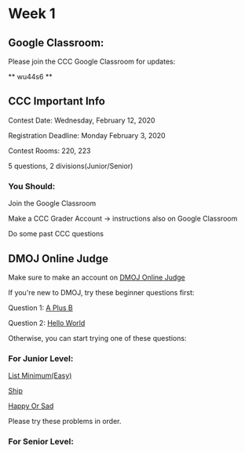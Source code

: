 # Week 1

## Google Classroom: 

Please join the CCC Google Classroom for updates: 

** wu44s6 ** 

## CCC Important Info

Contest Date: Wednesday, February 12, 2020

Registration Deadline: Monday February 3, 2020

Contest Rooms: 220, 223

5 questions, 2 divisions(Junior/Senior)

### You Should: 

Join the Google Classroom

Make a CCC Grader Account -> instructions also on Google Classroom

Do some past CCC questions

## DMOJ Online Judge

Make sure to make an account on [DMOJ Online Judge](https://dmoj.ca/)

If you're new to DMOJ, try these beginner questions first: 

Question 1: [A Plus B](https://dmoj.ca/problem/aplusb)

Question 2: [Hello World](https://dmoj.ca/problem/helloworld)

Otherwise, you can start trying one of these questions: 

### For Junior Level: 

[List Minimum(Easy)](https://dmoj.ca/problem/bf1easy) 

[Ship](https://dmoj.ca/problem/seed1) 

[Happy Or Sad](https://dmoj.ca/problem/ccc15j2) 

Please try these problems in order. 

### For Senior Level: 



